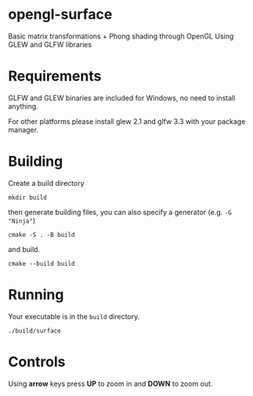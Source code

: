 # opengl-surface
Basic matrix transformations + Phong shading through OpenGL
Using GLEW and GLFW libraries

# Requirements
GLFW and GLEW binaries are included for Windows, no need to install anything.

For other platforms please install glew 2.1 and glfw 3.3 with your package manager.

# Building
Create a build directory

    mkdir build

then generate building files, you can also specify a generator (e.g. `-G "Ninja"`)

    cmake -S . -B build

and build.

    cmake --build build

# Running
Your executable is in the `build` directory. 
    
    ./build/surface

# Controls
Using **arrow** keys press **UP** to zoom in and **DOWN** to zoom out.
